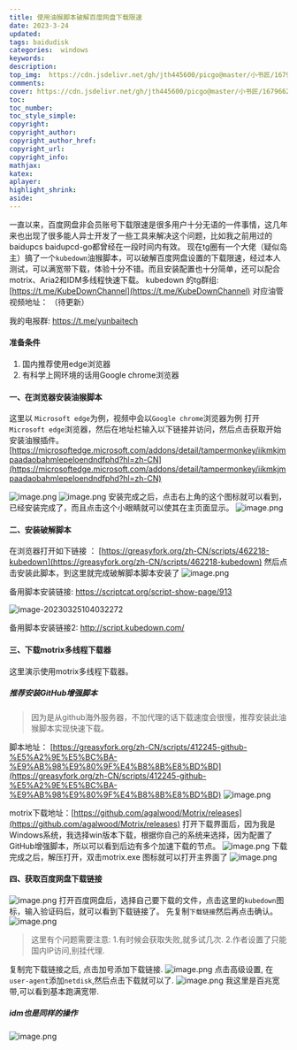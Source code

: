 ```yaml
---
title: 使用油猴脚本破解百度网盘下载限速
date: 2023-3-24
updated:
tags: baidudisk
categories:  windows
keywords:
description:
top_img:  https://cdn.jsdelivr.net/gh/jth445600/picgo@master/小书匠/1679662269699.png
comments:
cover: https://cdn.jsdelivr.net/gh/jth445600/picgo@master/小书匠/1679662269699.png
toc:
toc_number:
toc_style_simple:
copyright:
copyright_author:
copyright_author_href:
copyright_url:
copyright_info:
mathjax:
katex:
aplayer:
highlight_shrink:
aside:
---
```



一直以来，百度网盘非会员账号下载限速是很多用户十分无语的一件事情，这几年来也出现了很多能人异士开发了一些工具来解决这个问题，比如我之前用过的baidupcs baidupcd-go都曾经在一段时间内有效。
现在tg圈有一个大佬（疑似岛主）搞了一个`kubedown`油猴脚本，可以破解百度网盘设置的下载限速，经过本人测试，可以满宽带下载，体验十分不错。而且安装配置也十分简单，还可以配合motrix、Aria2和IDM多线程快速下载。
kubedown 的tg群组: [https://t.me/KubeDownChannel](https://t.me/KubeDownChannel)
对应油管视频地址： （待更新）

我的电报群:  https://t.me/yunbaitech

#### 准备条件

1. 国内推荐使用edge浏览器
2. 有科学上网环境的话用Google chrome浏览器
#### 一、在浏览器安装油猴脚本
这里以 `Microsoft edge`为例，视频中会以`Google chrome`浏览器为例
打开 `Microsoft edge`浏览器，然后在地址栏输入以下链接并访问，然后点击获取开始安装油猴插件。
[https://microsoftedge.microsoft.com/addons/detail/tampermonkey/iikmkjmpaadaobahmlepeloendndfphd?hl=zh-CN](https://microsoftedge.microsoft.com/addons/detail/tampermonkey/iikmkjmpaadaobahmlepeloendndfphd?hl=zh-CN)

![image.png](https://cdn.jsdelivr.net/gh/jth445600/picgo@master/小书匠/1679662269685.png)
![image.png](https://cdn.jsdelivr.net/gh/jth445600/picgo@master/小书匠/1679662269686.png)
安装完成之后，点击右上角的这个图标就可以看到，已经安装完成了，而且点击这个小眼睛就可以使其在主页面显示。
![image.png](https://cdn.jsdelivr.net/gh/jth445600/picgo@master/小书匠/1679662269687.png)

#### 二、安装破解脚本
在浏览器打开如下链接 ： [https://greasyfork.org/zh-CN/scripts/462218-kubedown](https://greasyfork.org/zh-CN/scripts/462218-kubedown)
然后点击安装此脚本，到这里就完成破解脚本脚本安装了
![image.png](https://cdn.jsdelivr.net/gh/jth445600/picgo@master/小书匠/1679662269688.png)

备用脚本安装链接:  https://scriptcat.org/script-show-page/913

![image-20230325104032272](https://gcore.jsdelivr.net/gh/jth445600/picgo@master/img/2023/03/25/212bd075550c31466e54005bc9a7d41c-20230325104036-90fc82.png)

备用脚本安装链接2: http://script.kubedown.com/

#### 三、下载motrix多线程下载器
这里演示使用motrix多线程下载器。
##### 推荐安装GitHub增强脚本
> 因为是从github海外服务器，不加代理的话下载速度会很慢，推荐安装此油猴脚本实现快速下载。

 脚本地址： [https://greasyfork.org/zh-CN/scripts/412245-github-%E5%A2%9E%E5%BC%BA-%E9%AB%98%E9%80%9F%E4%B8%8B%E8%BD%BD](https://greasyfork.org/zh-CN/scripts/412245-github-%E5%A2%9E%E5%BC%BA-%E9%AB%98%E9%80%9F%E4%B8%8B%E8%BD%BD)
![image.png](https://cdn.jsdelivr.net/gh/jth445600/picgo@master/小书匠/1679662269689.png)

motrix下载地址：[https://github.com/agalwood/Motrix/releases](https://github.com/agalwood/Motrix/releases)
打开下载界面后，因为我是Windows系统，我选择win版本下载，根据你自己的系统来选择，因为配置了GitHub增强脚本，所以可以看到后边有多个加速下载的节点。
![image.png](https://cdn.jsdelivr.net/gh/jth445600/picgo@master/小书匠/1679662269694.png)
下载完成之后，解压打开，双击motrix.exe 图标就可以打开主界面了
![image.png](https://cdn.jsdelivr.net/gh/jth445600/picgo@master/小书匠/1679662269695.png)
#### 四、获取百度网盘下载链接
![image.png](https://cdn.jsdelivr.net/gh/jth445600/picgo@master/小书匠/1679662269696.png)
打开百度网盘后，选择自己要下载的文件，点击这里的`kubedown`图标，输入验证码后，就可以看到下载链接了。
先复制`下载链接`然后再点击确认。
![image.png](https://cdn.jsdelivr.net/gh/jth445600/picgo@master/小书匠/1679662269697.png)

> 这里有个问题需要注意: 1.有时候会获取失败,就多试几次. 2.作者设置了只能国内IP访问,别挂代理.

复制完下载链接之后, 点击加号添加下载链接.
![image.png](https://cdn.jsdelivr.net/gh/jth445600/picgo@master/小书匠/1679662269698.png)
点击高级设置, 在`user-agent`添加`netdisk`,然后点击下载就可以了.
![image.png](https://cdn.jsdelivr.net/gh/jth445600/picgo@master/小书匠/1679662269699.png)
我这里是百兆宽带,可以看到基本跑满宽带.

##### idm也是同样的操作
![image.png](https://cdn.jsdelivr.net/gh/jth445600/picgo@master/小书匠/1679662269700.png)
